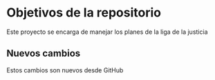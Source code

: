 # Objetivos de la repositorio

Este proyecto se encarga de manejar los planes de la liga de la justicia


## Nuevos cambios

Estos cambios son nuevos desde GitHub
